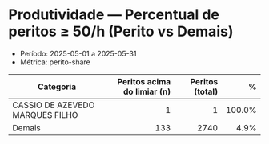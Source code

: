 # Produtividade — Percentual de peritos ≥ 50/h (Perito vs Demais)

- Período: 2025-05-01 a 2025-05-31
- Métrica: perito-share

| Categoria | Peritos acima do limiar (n) | Peritos (total) | % |
|-----------|------------------:|------------------:|---:|
| CASSIO DE AZEVEDO MARQUES FILHO  | 1 | 1 | 100.0% |
| Demais | 133 | 2740 | 4.9% |
